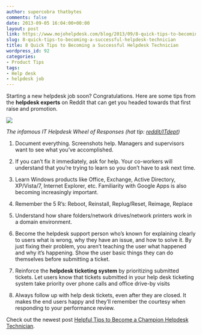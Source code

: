 ```yaml
---
author: supercobra thatbytes
comments: false
date: 2013-09-05 16:04:00+00:00
layout: post
link: https://www.mojohelpdesk.com/blog/2013/09/8-quick-tips-to-becoming-a-successful-helpdesk-technician/
slug: 8-quick-tips-to-becoming-a-successful-helpdesk-technician
title: 8 Quick Tips to Becoming a Successful Helpdesk Technician
wordpress_id: 92
categories:
- Product Tips
tags:
- Help desk
- helpdesk job
---
```


Starting a new helpdesk job soon? Congratulations. Here are some tips from the **helpdesk experts** on Reddit that can get you headed towards that first raise and promotion.

![](http://www.mojohelpdesk.com/blog/wp-content/uploads/2019/10/reddit-Helpdesk-Wheel-of-Responses.png)


_The infamous IT Helpdesk Wheel of Responses (hat tip: [reddit/ITdept](http://www.reddit.com/r/ITdept/))_










1. Document everything. Screenshots help. Managers and supervisors want to see what you’ve accomplished.


2. If you can’t fix it immediately, ask for help. Your co-workers will understand that you’re trying to learn so you don’t have to ask next time.




3. Learn Windows products like Office, Exchange, Active Directory, XP/Vista/7, Internet Explorer, etc. Familiarity with Google Apps is also becoming increasingly important.







4. Remember the 5 R’s: Reboot, Reinstall, Replug/Reset, Reimage, Replace




5. Understand how share folders/network drives/network printers work in a domain environment.




6. Become the helpdesk support person who’s known for explaining clearly to users what is wrong, why they have an issue, and how to solve it. By just fixing their problem, you aren’t teaching the user what happened and why it’s happening. Show the user basic things they can do themselves before submitting a ticket.




7. Reinforce the **helpdesk ticketing system** by prioritizing submitted tickets. Let users know that tickets submitted in your help desk ticketing system take priority over phone calls and office drive-by visits




8. Always follow up with help desk tickets, even after they are closed. It makes the end users happy and they’ll remember the courtesy when responding to your performance review.













Check out the newest post [Helpful Tips to Become a Champion Helpdesk Technician](https://www.mojohelpdesk.com/blog/2019/10/helpful-tips-to-become-a-champion-helpdesk-technician/).
